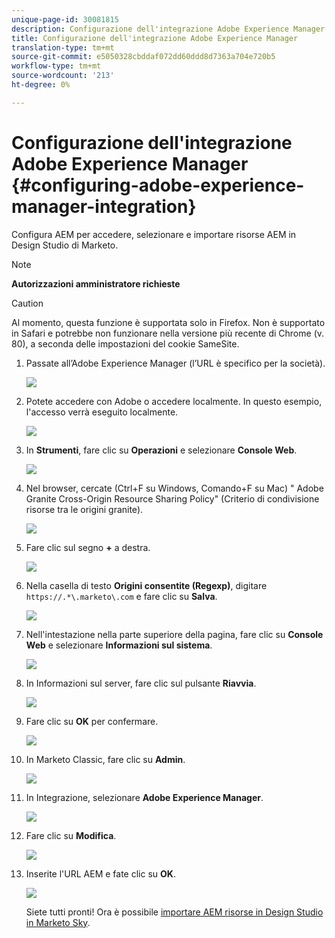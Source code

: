 ```yaml
---
unique-page-id: 30081815
description: Configurazione dell'integrazione Adobe Experience Manager - Marketo Docs - Documentazione prodotto
title: Configurazione dell'integrazione Adobe Experience Manager
translation-type: tm+mt
source-git-commit: e5050328cbddaf072dd60ddd8d7363a704e720b5
workflow-type: tm+mt
source-wordcount: '213'
ht-degree: 0%

---
```



# Configurazione dell&#39;integrazione Adobe Experience Manager {#configuring-adobe-experience-manager-integration}

Configura AEM per accedere, selezionare e importare risorse AEM in Design Studio di Marketo.

>[!NOTE]
>
>**Autorizzazioni amministratore richieste**

>[!CAUTION]
>
>Al momento, questa funzione è supportata solo in Firefox. Non è supportato in Safari e potrebbe non funzionare nella versione più recente di Chrome (v. 80), a seconda delle impostazioni del cookie SameSite.

1. Passate all’Adobe Experience Manager (l’URL è specifico per la società).

   ![](assets/one.png)

1. Potete accedere con  Adobe o accedere localmente. In questo esempio, l&#39;accesso verrà eseguito localmente.

   ![](assets/two.png)

1. In **Strumenti**, fare clic su **Operazioni** e selezionare **Console Web**.

   ![](assets/2a.png)

1. Nel browser, cercate (Ctrl+F su Windows, Comando+F su Mac) &quot; Adobe Granite Cross-Origin Resource Sharing Policy&quot; (Criterio di condivisione risorse tra le origini granite).

   ![](assets/three.png)

1. Fare clic sul segno **+** a destra.

   ![](assets/four.png)

1. Nella casella di testo **Origini consentite (Regexp)**, digitare `https://.*\.marketo\.com` e fare clic su **Salva**.

   ![](assets/five-psd.png)

1. Nell&#39;intestazione nella parte superiore della pagina, fare clic su **Console Web** e selezionare **Informazioni sul sistema**.

   ![](assets/six.png)

1. In Informazioni sul server, fare clic sul pulsante **Riavvia**.

   ![](assets/seven.png)

1. Fare clic su **OK** per confermare.

   ![](assets/eight.png)

1. In Marketo Classic, fare clic su **Admin**.

   ![](assets/nine.png)

1. In Integrazione, selezionare **Adobe Experience Manager**.

   ![](assets/ten.png)

1. Fare clic su **Modifica**.

   ![](assets/eleven.png)

1. Inserite l&#39;URL AEM e fate clic su **OK**.

   ![](assets/twelve.png)

   Siete tutti pronti! Ora è possibile [importare AEM risorse in Design Studio in Marketo Sky](https://help.marketo.com/hc/en-us/articles/360036765993).
